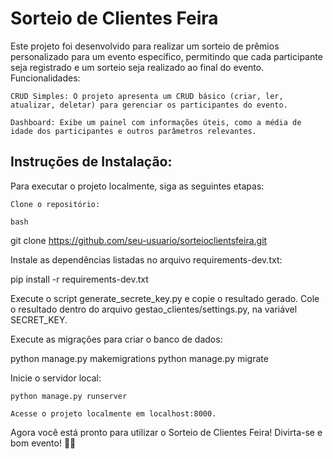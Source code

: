 # Sorteio de Clientes Feira

Este projeto foi desenvolvido para realizar um sorteio de prêmios personalizado para um evento específico, permitindo que cada participante seja registrado e um sorteio seja realizado ao final do evento.
Funcionalidades:

    CRUD Simples: O projeto apresenta um CRUD básico (criar, ler, atualizar, deletar) para gerenciar os participantes do evento.

    Dashboard: Exibe um painel com informações úteis, como a média de idade dos participantes e outros parâmetros relevantes.

## Instruções de Instalação:

Para executar o projeto localmente, siga as seguintes etapas:

    Clone o repositório:

    bash

git clone https://github.com/seu-usuario/sorteioclientsfeira.git

Instale as dependências listadas no arquivo requirements-dev.txt:

pip install -r requirements-dev.txt

Execute o script generate_secrete_key.py e copie o resultado gerado. Cole o resultado dentro do arquivo gestao_clientes/settings.py, na variável SECRET_KEY.

Execute as migrações para criar o banco de dados:

python manage.py makemigrations
python manage.py migrate

Inicie o servidor local:

    python manage.py runserver

    Acesse o projeto localmente em localhost:8000.

Agora você está pronto para utilizar o Sorteio de Clientes Feira! Divirta-se e bom evento! 🎉🎁
